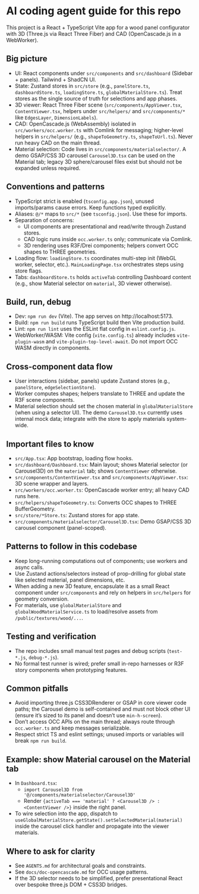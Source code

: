 # AI coding agent guide for this repo

This project is a React + TypeScript Vite app for a wood panel configurator with 3D (Three.js via React Three Fiber) and CAD (OpenCascade.js in a WebWorker).

## Big picture
- UI: React components under `src/components` and `src/dashboard` (Sidebar + panels). Tailwind + ShadCN UI.
- State: Zustand stores in `src/store` (e.g., `panelStore.ts`, `dashboardStore.ts`, `loadingStore.ts`, `globalMaterialStore.ts`). Treat stores as the single source of truth for selections and app phases.
- 3D viewer: React Three Fiber scene (`src/components/AppViewer.tsx`, `ContentViewer.tsx`, helpers under `src/helpers/` and `src/components/*` like `EdgesLayer`, `DimensionLabels`).
- CAD: OpenCascade.js (WebAssembly) isolated in `src/workers/occ.worker.ts` with Comlink for messaging; higher-level helpers in `src/helpers/` (e.g., `shapeToGeometry.ts`, `shapeToUrl.ts`). Never run heavy CAD on the main thread.
- Material selection: Code lives in `src/components/materialselector/`. A demo GSAP/CSS 3D carousel `Carousel3D.tsx` can be used on the Material tab; legacy 3D sphere/carousel files exist but should not be expanded unless required.

## Conventions and patterns
- TypeScript strict is enabled (`tsconfig.app.json`), unused imports/params cause errors. Keep functions typed explicitly.
- Aliases: `@/*` maps to `src/*` (see `tsconfig.json`). Use these for imports.
- Separation of concerns:
  - UI components are presentational and read/write through Zustand stores.
  - CAD logic runs inside `occ.worker.ts` only; communicate via Comlink.
  - 3D rendering uses R3F/Drei components; helpers convert OCC shapes to THREE geometries.
- Loading flow: `loadingStore.ts` coordinates multi-step init (WebGL worker, selector, etc.). `MainLoadingPage.tsx` orchestrates steps using store flags.
- Tabs: `dashboardStore.ts` holds `activeTab` controlling Dashboard content (e.g., show Material selector on `material`, 3D viewer otherwise).

## Build, run, debug
- Dev: `npm run dev` (Vite). The app serves on http://localhost:5173.
- Build: `npm run build` runs TypeScript build then Vite production build.
- Lint: `npm run lint` uses the ESLint flat config in `eslint.config.js`.
- WebWorker/WASM: Vite config (`vite.config.ts`) already includes `vite-plugin-wasm` and `vite-plugin-top-level-await`. Do not import OCC WASM directly in components.

## Cross-component data flow
- User interactions (sidebar, panels) update Zustand stores (e.g., `panelStore`, `edgeSelectionStore`).
- Worker computes shapes; helpers translate to THREE and update the R3F scene components.
- Material selection should set the chosen material in `globalMaterialStore` (when using a selector UI). The demo `Carousel3D.tsx` currently uses internal mock data; integrate with the store to apply materials system-wide.

## Important files to know
- `src/App.tsx`: App bootstrap, loading flow hooks.
- `src/dashboard/Dashboard.tsx`: Main layout; shows Material selector (or Carousel3D) on the `material` tab; shows `ContentViewer` otherwise.
- `src/components/ContentViewer.tsx` and `src/components/AppViewer.tsx`: 3D scene wrapper and layers.
- `src/workers/occ.worker.ts`: OpenCascade worker entry; all heavy CAD runs here.
- `src/helpers/shapeToGeometry.ts`: Converts OCC shapes to THREE BufferGeometry.
- `src/store/*Store.ts`: Zustand stores for app state.
- `src/components/materialselector/Carousel3D.tsx`: Demo GSAP/CSS 3D carousel component (panel-scoped).

## Patterns to follow in this codebase
- Keep long-running computations out of components; use workers and async calls.
- Use Zustand actions/selectors instead of prop-drilling for global state like selected material, panel dimensions, etc.
- When adding a new 3D feature, encapsulate it as a small React component under `src/components` and rely on helpers in `src/helpers` for geometry conversion.
- For materials, use `globalMaterialStore` and `globalWoodMaterialService.ts` to load/resolve assets from `/public/textures/wood/...`.

## Testing and verification
- The repo includes small manual test pages and debug scripts (`test-*.js`, `debug-*.js`).
- No formal test runner is wired; prefer small in-repo harnesses or R3F story components when prototyping features.

## Common pitfalls
- Avoid importing three.js CSS3DRenderer or GSAP in core viewer code paths; the Carousel demo is self-contained and must not block other UI (ensure it’s sized to its panel and doesn’t use `min-h-screen`).
- Don’t access OCC APIs on the main thread; always route through `occ.worker.ts` and keep messages serializable.
- Respect strict TS and eslint settings; unused imports or variables will break `npm run build`.

## Example: show Material carousel on the Material tab
- In `Dashboard.tsx`:
  - `import Carousel3D from '@/components/materialselector/Carousel3D'`
  - Render `{activeTab === 'material' ? <Carousel3D /> : <ContentViewer />}` inside the right panel.
- To wire selection into the app, dispatch to `useGlobalMaterialStore.getState().setSelectedMaterial(material)` inside the carousel click handler and propagate into the viewer materials.

## Where to ask for clarity
- See `AGENTS.md` for architectural goals and constraints.
- See `docs/doc-opencascade.md` for OCC usage patterns.
- If the 3D selector needs to be simplified, prefer presentational React over bespoke three.js DOM + CSS3D bridges.

